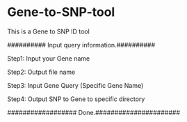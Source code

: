 # Gene-to-SNP-tool
This is a Gene to SNP ID tool

########## Input query information.##########

Step1: Input your Gene name 

Step2: Output file name

Step3: Input Gene Query (Specific Gene Name)

Step4: Output SNP to Gene to specific directory

################## Done.######################






